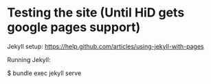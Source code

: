 # Testing the site (Until HiD gets google pages support)

Jekyll setup: https://help.github.com/articles/using-jekyll-with-pages

Running Jekyll:

  $ bundle exec jekyll serve
